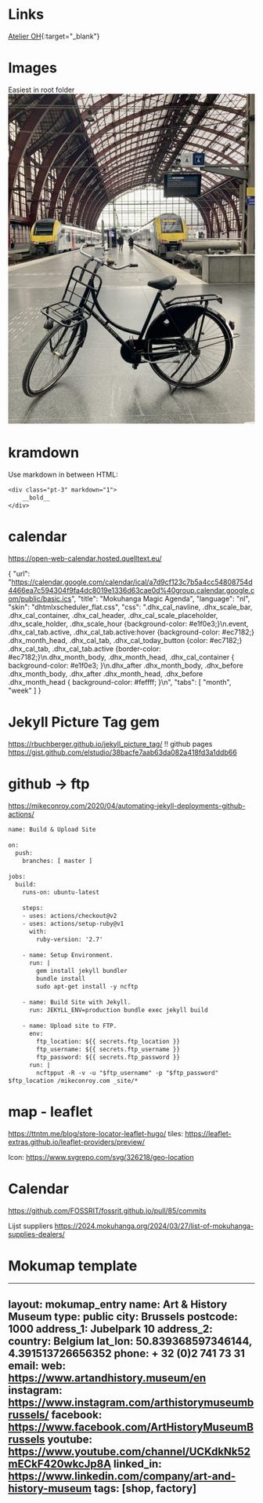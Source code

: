 # Links

[Atelier OH](https://www.atelieroh.com/about/){:target="_blank"}


# Images
Easiest in root folder
![Picture of kamishibai bicycle in Antwerp railway station](/assets/images/pages/kamishibai/kamishibai-fiets-station.jpg)


# kramdown
Use markdown in between HTML:

```
<div class="pt-3" markdown="1">
    __bold__
</div>
```

# calendar
https://open-web-calendar.hosted.quelltext.eu/

{
  "url": "https://calendar.google.com/calendar/ical/a7d9cf123c7b5a4cc54808754d4466ea7c594304f9fa4dc8019e1336d63cae0d%40group.calendar.google.com/public/basic.ics",
  "title": "Mokuhanga Magic Agenda",
  "language": "nl",
  "skin": "dhtmlxscheduler_flat.css",
  "css": ".dhx_cal_navline, .dhx_scale_bar, .dhx_cal_container, .dhx_cal_header, .dhx_cal_scale_placeholder, .dhx_scale_holder, .dhx_scale_hour {background-color: #e1f0e3;}\n.event, .dhx_cal_tab.active, .dhx_cal_tab.active:hover {background-color: #ec7182;} .dhx_month_head, .dhx_cal_tab, .dhx_cal_today_button {color: #ec7182;} .dhx_cal_tab, .dhx_cal_tab.active {border-color: #ec7182;}\n.dhx_month_body, .dhx_month_head, .dhx_cal_container { background-color: #e1f0e3; }\n.dhx_after .dhx_month_body, .dhx_before .dhx_month_body, .dhx_after .dhx_month_head, .dhx_before .dhx_month_head { background-color: #feffff; }\n",
  "tabs": [
    "month",
    "week"
  ]
}

# Jekyll Picture Tag gem
https://rbuchberger.github.io/jekyll_picture_tag/
!! github pages
https://gist.github.com/elstudio/38bacfe7aab63da082a418fd3a1ddb66


# github -> ftp
https://mikeconroy.com/2020/04/automating-jekyll-deployments-github-actions/
```
name: Build & Upload Site

on:
  push:
    branches: [ master ]

jobs:
  build:
    runs-on: ubuntu-latest

    steps:
    - uses: actions/checkout@v2
    - uses: actions/setup-ruby@v1
      with:
        ruby-version: '2.7'

    - name: Setup Environment.
      run: |
        gem install jekyll bundler
        bundle install
        sudo apt-get install -y ncftp
        
    - name: Build Site with Jekyll.
      run: JEKYLL_ENV=production bundle exec jekyll build
    
    - name: Upload site to FTP.
      env: 
        ftp_location: ${{ secrets.ftp_location }}
        ftp_username: ${{ secrets.ftp_username }}
        ftp_password: ${{ secrets.ftp_password }} 
      run: |
        ncftpput -R -v -u "$ftp_username" -p "$ftp_password" $ftp_location /mikeconroy.com _site/*
```


# map - leaflet
https://ttntm.me/blog/store-locator-leaflet-hugo/
tiles: https://leaflet-extras.github.io/leaflet-providers/preview/

Icon: https://www.svgrepo.com/svg/326218/geo-location

# Calendar
https://github.com/FOSSRIT/fossrit.github.io/pull/85/commits

Lijst suppliers
https://2024.mokuhanga.org/2024/03/27/list-of-mokuhanga-supplies-dealers/

# Mokumap template
---
layout: mokumap_entry
name: Art & History Museum
type: public
city: Brussels
postcode: 1000
address_1: Jubelpark 10
address_2:
country: Belgium
lat_lon: 50.839368597346144, 4.391513726656352
phone: + 32 (0)2 741 73 31
email:
web: https://www.artandhistory.museum/en
instagram: https://www.instagram.com/arthistorymuseumbrussels/
facebook: https://www.facebook.com/ArtHistoryMuseumBrussels
youtube: https://www.youtube.com/channel/UCKdkNk52mECkF420wkcJp8A
linked_in: https://www.linkedin.com/company/art-and-history-museum
tags: [shop, factory] 
---
